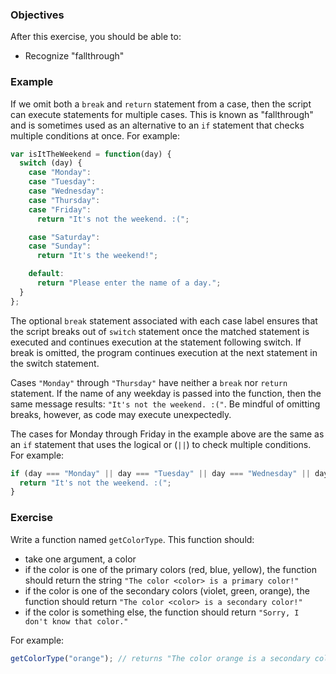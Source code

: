 <!--{ ids:[], language:'JavaScript', type:'workshop', order: 8, name:'switch Statements III', description:'Recognize fallthrough' }-->

### Objectives

After this exercise, you should be able to:

- Recognize "fallthrough"

### Example

If we omit both a `break` and `return` statement from a case, then the script can execute statements for multiple cases. This is known as "fallthrough" and is sometimes used as an alternative to an `if` statement that checks multiple conditions at once. For example:

```js
var isItTheWeekend = function(day) {
  switch (day) {
    case "Monday":
    case "Tuesday":
    case "Wednesday":
    case "Thursday":
    case "Friday":
      return "It's not the weekend. :(";

    case "Saturday":
    case "Sunday":
      return "It's the weekend!";

    default:
      return "Please enter the name of a day.";
  }
};
```

The optional `break` statement associated with each case label ensures that the script breaks out of `switch` statement once the matched statement is executed and continues execution at the statement following switch. If break is omitted, the program continues execution at the next statement in the switch statement.

Cases `"Monday"` through `"Thursday"` have neither a `break` nor `return` statement. If the name of any weekday is passed into the function, then the same message results: `"It's not the weekend. :("`. Be mindful of omitting breaks, however, as code may execute unexpectedly.

The cases for Monday through Friday in the example above are the same as an `if` statement that uses the logical or (`||`) to check multiple conditions. For example:

```js
if (day === "Monday" || day === "Tuesday" || day === "Wednesday" || day === "Thursday" || day === "Friday") {
  return "It's not the weekend. :(";
}
```

### Exercise

Write a function named `getColorType`. This function should:

  - take one argument, a color
  - if the color is one of the primary colors (red, blue, yellow), the function should return the string `"The color <color> is a primary color!"`
  - if the color is one of the secondary colors (violet, green, orange), the function should return `"The color <color> is a secondary color!"`
  - if the color is something else, the function should return `"Sorry, I don't know that color."`

For example:

```js
getColorType("orange"); // returns "The color orange is a secondary color!"
```
